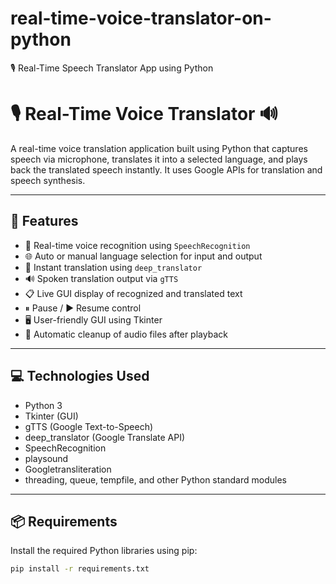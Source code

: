 # real-time-voice-translator-on-python
🎙 Real-Time Speech Translator App using Python
 # 🎙️ Real-Time Voice Translator 🔊

A real-time voice translation application built using Python that captures speech via microphone, translates it into a selected language, and plays back the translated speech instantly. It uses Google APIs for translation and speech synthesis.

---

## 🧠 Features

- 🎤 Real-time voice recognition using `SpeechRecognition`
- 🌐 Auto or manual language selection for input and output
- 🔄 Instant translation using `deep_translator`
- 🔊 Spoken translation output via `gTTS`
- 📋 Live GUI display of recognized and translated text
- ⏸ Pause / ▶ Resume control
- 🖥️ User-friendly GUI using Tkinter
- 🧹 Automatic cleanup of audio files after playback

---

## 💻 Technologies Used

- Python 3
- Tkinter (GUI)
- gTTS (Google Text-to-Speech)
- deep_translator (Google Translate API)
- SpeechRecognition
- playsound
- Googletransliteration
- threading, queue, tempfile, and other Python standard modules

---

## 📦 Requirements

Install the required Python libraries using pip:

```bash
pip install -r requirements.txt

